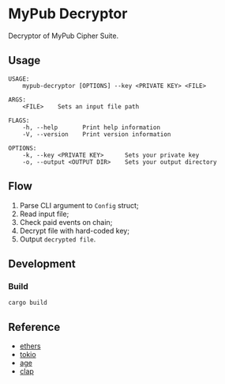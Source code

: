 # MyPub Decryptor

Decryptor of MyPub Cipher Suite.

## Usage

```
USAGE:
    mypub-decryptor [OPTIONS] --key <PRIVATE KEY> <FILE>

ARGS:
    <FILE>    Sets an input file path

FLAGS:
    -h, --help       Print help information
    -V, --version    Print version information

OPTIONS:
    -k, --key <PRIVATE KEY>      Sets your private key
    -o, --output <OUTPUT DIR>    Sets your output directory
```

## Flow

1. Parse CLI argument to `Config` struct;
2. Read input file;
3. Check paid events on chain;
4. Decrypt file with hard-coded key;
5. Output `decrypted file`.

## Development

### Build

```shell
cargo build
```

## Reference

- [ethers](https://docs.rs/ethers/0.5.1/ethers/)
- [tokio](https://docs.rs/tokio/1.10.1/tokio/)
- [age](https://docs.rs/age/0.6.0/age/)
- [clap](https://docs.rs/clap/3.0.0-beta.4/clap/)
